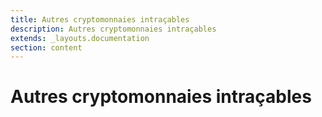 ```yaml
---
title: Autres cryptomonnaies intraçables
description: Autres cryptomonnaies intraçables
extends: _layouts.documentation
section: content
---
```


# Autres cryptomonnaies intraçables